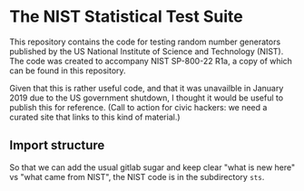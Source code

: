 # The NIST Statistical Test Suite

This repository contains the code for testing random number generators published by the US National Institute of Science and Technology (NIST). The code was created to accompany NIST SP-800-22 R1a, a copy of which can be found in this repository.

Given that this is rather useful code, and that it was unavailble in January 2019 due to the US government shutdown, I thought it would be useful to publish this for reference. (Call to action for civic hackers: we need a curated site that links to this kind of material.)

## Import structure

So that we can add the usual gitlab sugar and keep clear "what is new here" vs "what came from NIST", the NIST code is in the subdirectory `sts`.
